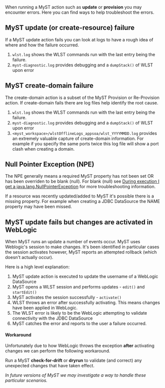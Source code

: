 When running a MyST action such as **update** or **provision** you may encounter errors. Here you can find ways to help troubleshoot the errors.

## MyST update (or create-resource) failure
If a MyST update action fails you can look at logs to have a rough idea of where and how the failure occurred.
1. `wlst.log` shows the WLST commands run with the last entry being the failure.
2. `myst-diagnostic.log` provides debugging and a `dumpStack()` of WLST upon error

## MyST create-domain failure
The create-domain action is a subset of the MyST Provision or Re-Provision action. If create-domain fails there are log files help identify the root cause.

1. `wlst.log` shows the WLST commands run with the last entry being the failure.
2. `myst-diagnostic.log` provides debugging and a `dumpStack()` of WLST upon error
3. `<myst_workspace>/wlstOfflineLogs_appsoa/wlst_YYYYMMDD.log` provides an extremely valuable capture of create-domain information.
   For example if you specify the same ports twice this log file will show a port clash when creating a domain.

## Null Pointer Exception (NPE)
The NPE generally means a required MyST property has not been set OR has been overriden to be blank (null). For blank (null) see [During execution I get a java.lang.NullPointerException](/platform-configuration/javalangnullpointerexception/javalangnullpointerexception.md) for more troubleshooting information.

If a resource was recently updated/added to MyST it's possible there is a missing property. For example when creating a JDBC DataSource the NAME property may have been missed.

## MyST update fails but changes are activated in WebLogic
When MyST runs an update a number of events occur. MyST uses Weblogic's session to make changes. It's been identified in particular cases the session activates however, MyST reports an attempted rollback (which doesn't actually occur).

Here is a high level explanation:

1. MyST update action is executed to update the username of a WebLogic DataSource
2. MyST opens a WLST session and performs updates - `edit()` and `startEdit()`
3. MyST activates the session successfully - `activate()`
4. WLST throws an error after successfully activating. This means changes have been applied in WebLogic.
5. The WLST error is likely to be the WebLogic attempting to validate connectivity with the JDBC DataSource
6. MyST catches the error and reports to the user a failure occurred. 

#### Workaround
Unfortunately due to how WebLogic throws the exception **after** activating changes we can perform the following workaround.

Run a MyST **check-for-drift** or **dryrun** to validate (and correct) any unexpected changes that have taken effect.

*In future versions of MyST we may investigate a way to handle these particular scenarios.*
